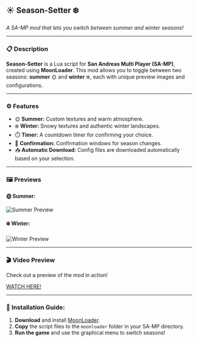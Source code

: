 ## ☀️ **Season-Setter** ❄️ 
*A SA-MP mod that lets you switch between summer and winter seasons!*

---

### 📋 **Description**
**Season-Setter** is a Lua script for **San Andreas Multi Player (SA-MP)**, created using **MoonLoader**. This mod allows you to toggle between two seasons: **summer** 🌞 and **winter** ❄️, each with unique preview images and configurations.  

---

### ⚙️ **Features**
- 🌞 **Summer:** Custom textures and warm atmosphere.  
- ❄️ **Winter:** Snowy textures and authentic winter landscapes.  
- ⏱️ **Timer:** A countdown timer for confirming your choice.  
- 🔄 **Confirmation:** Confirmation windows for season changes.  
- 📥 **Automatic Download:** Config files are downloaded automatically based on your selection.  

---

### 🖼️ **Previews**
#### 🌞 **Summer:**
![Summer Preview](https://i.imgur.com/u48QFjW.jpeg)  
#### ❄️ **Winter:**
![Winter Preview](https://i.imgur.com/uggOvBc.jpeg)  

---

### 🎬 **Video Preview**
Check out a preview of the mod in action!

[WATCH HERE!](https://streamable.com/qwsiez)


---

### 🚀 **Installation Guide:**
1. **Download** and install [MoonLoader](https://github.com/MoonyProject/MoonLoader).  
2. **Copy** the script files to the `moonloader` folder in your SA-MP directory.  
3. **Run the game** and use the graphical menu to switch seasons!  
